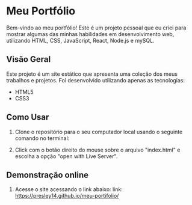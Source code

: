 # Meu Portfólio

Bem-vindo ao meu portfólio! Este é um projeto pessoal que eu criei para mostrar algumas das minhas habilidades em desenvolvimento web, utilizando HTML, CSS, JavaScript, React, Node.js e mySQL.

## Visão Geral

Este projeto é um site estático que apresenta uma coleção dos meus trabalhos e projetos. Foi desenvolvido utilizando apenas as  tecnologias:

- HTML5
- CSS3

## Como Usar

1. Clone o repositório para o seu computador local usando o seguinte comando no terminal:

2. Click com o botão direito do mouse sobre o arquivo "index.html" e escolha a opção "open with Live Server".


## Demonstração online

1. Acesse o site acessando o link abaixo:
link: https://presley14.github.io/meu-portifolio/
